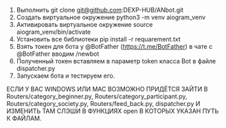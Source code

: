 1) Выполнить git clone git@github.com:DEXP-HUB/ANbot.git
2) Создать виртуальное окружение python3 -m venv aiogram_venv 
3) Активировать виртуальное окружение source aiogram_venv/bin/activate
4) Установить все библиотеки pip install -r requarement.txt
5) Взять токен для бота у @BotFather (https://t.me/BotFather) в чате с @BotFather вводим /newbot
6) Полученный токен вставляем в параметр token класса Bot в файле dispatcher.py
7) Запускаем бота и тестируем его.

ЕСЛИ У ВАС WINDOWS ИЛИ MAC ВОЗМОЖНО ПРИДЁТСЯ ЗАЙТИ В Routers/category_beginner.py, Routers/category_participant.py, Routers/category_society.py, Routers/feed_back.py, dispatcher.py И ИЗМЕНИТЬ ТАМ СЛЭШИ В ФУНКЦИЯХ open В КОТОРЫХ УКАЗАН ПУТЬ К ФАЙЛАМ.
